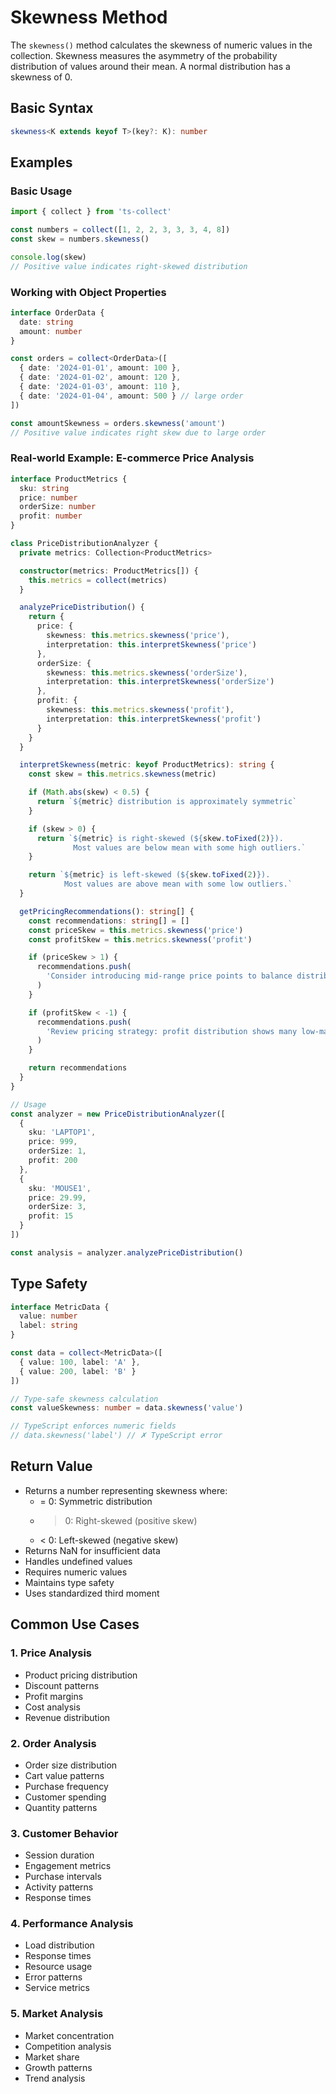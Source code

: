 # Skewness Method

The `skewness()` method calculates the skewness of numeric values in the collection. Skewness measures the asymmetry of the probability distribution of values around their mean. A normal distribution has a skewness of 0.

## Basic Syntax

```typescript
skewness<K extends keyof T>(key?: K): number
```

## Examples

### Basic Usage

```typescript
import { collect } from 'ts-collect'

const numbers = collect([1, 2, 2, 3, 3, 3, 4, 8])
const skew = numbers.skewness()

console.log(skew)
// Positive value indicates right-skewed distribution
```

### Working with Object Properties

```typescript
interface OrderData {
  date: string
  amount: number
}

const orders = collect<OrderData>([
  { date: '2024-01-01', amount: 100 },
  { date: '2024-01-02', amount: 120 },
  { date: '2024-01-03', amount: 110 },
  { date: '2024-01-04', amount: 500 } // large order
])

const amountSkewness = orders.skewness('amount')
// Positive value indicates right skew due to large order
```

### Real-world Example: E-commerce Price Analysis

```typescript
interface ProductMetrics {
  sku: string
  price: number
  orderSize: number
  profit: number
}

class PriceDistributionAnalyzer {
  private metrics: Collection<ProductMetrics>

  constructor(metrics: ProductMetrics[]) {
    this.metrics = collect(metrics)
  }

  analyzePriceDistribution() {
    return {
      price: {
        skewness: this.metrics.skewness('price'),
        interpretation: this.interpretSkewness('price')
      },
      orderSize: {
        skewness: this.metrics.skewness('orderSize'),
        interpretation: this.interpretSkewness('orderSize')
      },
      profit: {
        skewness: this.metrics.skewness('profit'),
        interpretation: this.interpretSkewness('profit')
      }
    }
  }

  interpretSkewness(metric: keyof ProductMetrics): string {
    const skew = this.metrics.skewness(metric)

    if (Math.abs(skew) < 0.5) {
      return `${metric} distribution is approximately symmetric`
    }

    if (skew > 0) {
      return `${metric} is right-skewed (${skew.toFixed(2)}).
              Most values are below mean with some high outliers.`
    }

    return `${metric} is left-skewed (${skew.toFixed(2)}).
            Most values are above mean with some low outliers.`
  }

  getPricingRecommendations(): string[] {
    const recommendations: string[] = []
    const priceSkew = this.metrics.skewness('price')
    const profitSkew = this.metrics.skewness('profit')

    if (priceSkew > 1) {
      recommendations.push(
        'Consider introducing mid-range price points to balance distribution'
      )
    }

    if (profitSkew < -1) {
      recommendations.push(
        'Review pricing strategy: profit distribution shows many low-margin items'
      )
    }

    return recommendations
  }
}

// Usage
const analyzer = new PriceDistributionAnalyzer([
  {
    sku: 'LAPTOP1',
    price: 999,
    orderSize: 1,
    profit: 200
  },
  {
    sku: 'MOUSE1',
    price: 29.99,
    orderSize: 3,
    profit: 15
  }
])

const analysis = analyzer.analyzePriceDistribution()
```

## Type Safety

```typescript
interface MetricData {
  value: number
  label: string
}

const data = collect<MetricData>([
  { value: 100, label: 'A' },
  { value: 200, label: 'B' }
])

// Type-safe skewness calculation
const valueSkewness: number = data.skewness('value')

// TypeScript enforces numeric fields
// data.skewness('label') // ✗ TypeScript error
```

## Return Value

- Returns a number representing skewness where:
  - = 0: Symmetric distribution
  - > 0: Right-skewed (positive skew)
  - < 0: Left-skewed (negative skew)
- Returns NaN for insufficient data
- Handles undefined values
- Requires numeric values
- Maintains type safety
- Uses standardized third moment

## Common Use Cases

### 1. Price Analysis

- Product pricing distribution
- Discount patterns
- Profit margins
- Cost analysis
- Revenue distribution

### 2. Order Analysis

- Order size distribution
- Cart value patterns
- Purchase frequency
- Customer spending
- Quantity patterns

### 3. Customer Behavior

- Session duration
- Engagement metrics
- Purchase intervals
- Activity patterns
- Response times

### 4. Performance Analysis

- Load distribution
- Response times
- Resource usage
- Error patterns
- Service metrics

### 5. Market Analysis

- Market concentration
- Competition analysis
- Market share
- Growth patterns
- Trend analysis
